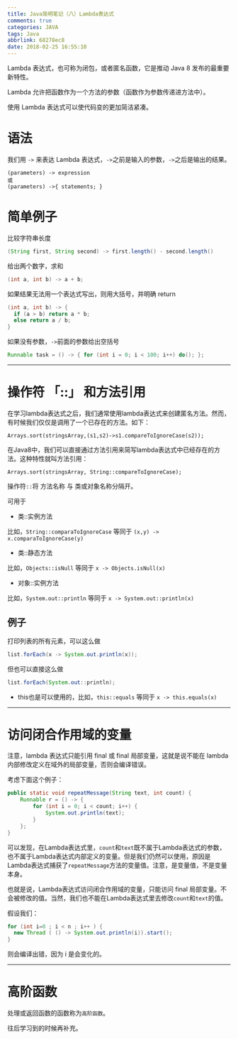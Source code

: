 ```yaml
---
title: Java简明笔记（八）Lambda表达式
comments: true
categories: JAVA
tags: Java
abbrlink: 68278ec8
date: 2018-02-25 16:55:10
---
```


Lambda 表达式，也可称为闭包，或者匿名函数，它是推动 Java 8 发布的最重要新特性。

Lambda 允许把函数作为一个方法的参数（函数作为参数传递进方法中）。

使用 Lambda 表达式可以使代码变的更加简洁紧凑。

# 语法

我们用 `->` 来表达 Lambda 表达式，`->`之前是输入的参数，`->`之后是输出的结果。

```
(parameters) -> expression
或
(parameters) ->{ statements; }
```

<!-- more -->

# 简单例子

比较字符串长度

```java
(String first, String second) -> first.length() - second.length()
```

给出两个数字，求和

```java
(int a, int b) -> a + b;
```

如果结果无法用一个表达式写出，则用大括号，并明确 return

```java
(int a, int b) -> {
  if (a > b) return a * b;
  else return a / b;
}
```

如果没有参数，`->`前面的参数给出空括号

```java
Runnable task = () -> { for (int i = 0; i < 100; i++) do(); };
```

---

# 操作符 「::」 和方法引用

在学习lambda表达式之后，我们通常使用lambda表达式来创建匿名方法。然而，有时候我们仅仅是调用了一个已存在的方法。如下：
```
Arrays.sort(stringsArray,(s1,s2)->s1.compareToIgnoreCase(s2));
```

在Java8中，我们可以直接通过方法引用来简写lambda表达式中已经存在的方法。这种特性就叫方法引用：
```
Arrays.sort(stringsArray, String::compareToIgnoreCase);
```

操作符`::`将 方法名称 与 类或对象名称分隔开。

可用于
* 类::实例方法

 比如，`String::comparaToIgnoreCase` 等同于 `(x,y) -> x.comparaToIgnoreCase(y)`

* 类::静态方法

 比如，`Objects::isNull` 等同于 `x -> Objects.isNull(x)`

* 对象::实例方法

 比如，`System.out::println` 等同于 `x -> System.out::println(x)`


## 例子

打印列表的所有元素，可以这么做
```java
list.forEach(x -> System.out.println(x));
```

但也可以直接这么做
```java
list.forEach(System.out::println);
```

* this也是可以使用的，比如，`this::equals` 等同于 `x -> this.equals(x)`

---

# 访问闭合作用域的变量

注意，lambda 表达式只能引用 final 或 final 局部变量，这就是说不能在 lambda 内部修改定义在域外的局部变量，否则会编译错误。

考虑下面这个例子：

```java
public static void repeatMessage(String text, int count) {
    Runnable r = () -> {
        for (int i = 0; i < count; i++) {
            System.out.println(text);
        }
    };
}
```

可以发现，在Lambda表达式里，`count`和`text`既不属于Lambda表达式的参数，也不属于Lambda表达式内部定义的变量。但是我们仍然可以使用，原因是Lambda表达式捕获了`repeatMessage`方法的变量值。注意，是变量值，不是变量本身。

也就是说，Lambda表达式访问闭合作用域的变量，只能访问 final 局部变量。不会被修改的值。当然，我们也不能在Lambda表达式里去修改`count`和`text`的值。

假设我们：

```java
for (int i=0 ; i < n ; i++ ) {
  new Thread ( () -> System.out.println(i)).start();
}
```

则会编译出错，因为 i 是会变化的。

---

# 高阶函数

处理或返回函数的函数称为`高阶函数`。

往后学习到的时候再补充。
